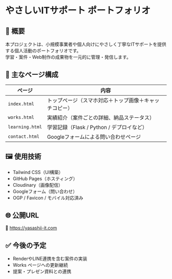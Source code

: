 # やさしいITサポート ポートフォリオ

## 🌱 概要
本プロジェクトは、小規模事業者や個人向けにやさしく丁寧なITサポートを提供する個人活動のポートフォリオです。  
学習・案件・Web制作の成果物を一元的に管理・発信します。

## 📁 主なページ構成

| ページ          | 内容                                   |
|------------------|----------------------------------------|
| `index.html`     | トップページ（スマホ対応＋トップ画像＋キャッチコピー） |
| `works.html`     | 実績紹介（案件ごとの詳細、納品ステータス）         |
| `learning.html`  | 学習記録（Flask / Python / デプロイなど）         |
| `contact.html`   | Googleフォームによる問い合わせページ           |

## 🖼 使用技術
- Tailwind CSS（UI構築）
- GitHub Pages（ホスティング）
- Cloudinary（画像配信）
- Googleフォーム（問い合わせ）
- OGP / Favicon / モバイル対応済み

## 🌐 公開URL
🔗 https://yasashii-it.com

## ✅ 今後の予定
- RenderやLINE連携を含む案件の実装
- Works ページへの更新継続
- 提案・プレゼン資料との連携
